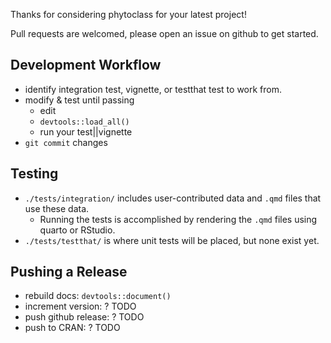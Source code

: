 Thanks for considering phytoclass for your latest project!

Pull requests are welcomed, please open an issue on github to get started.

## Development Workflow
* identify integration test, vignette, or testthat test to work from.
* modify & test until passing
  * edit
  * `devtools::load_all()`
  * run your test||vignette
* `git commit` changes 

## Testing
* `./tests/integration/` includes user-contributed data and `.qmd` files that use these data.
  * Running the tests is accomplished by rendering the `.qmd` files using quarto or RStudio.
* `./tests/testthat/` is where unit tests will be placed, but none exist yet.

## Pushing a Release
* rebuild docs: `devtools::document()`
* increment version: ? TODO
* push github release: ? TODO
* push to CRAN: ? TODO